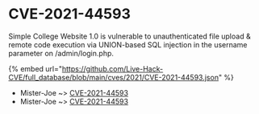 # CVE-2021-44593

Simple College Website 1.0 is vulnerable to unauthenticated file upload & remote code execution via UNION-based SQL injection in the username parameter on /admin/login.php.

{% embed url="https://github.com/Live-Hack-CVE/full_database/blob/main/cves/2021/CVE-2021-44593.json" %}


* Mister-Joe ~> [CVE-2021-44593](https://www.alice-snow.ru/2021/database/cve-2021-44593/cve-2021-44593-mister-joe)
* Mister-Joe ~> [CVE-2021-44593](https://www.alice-snow.ru/2021/database/cve-2021-44593/cve-2021-44593-mister-joe)
